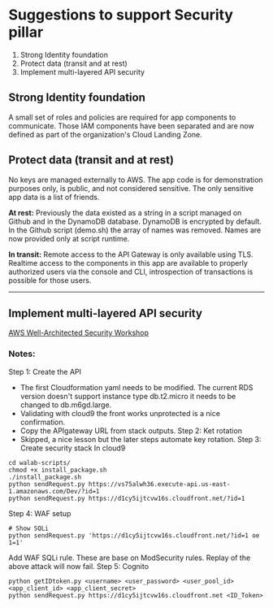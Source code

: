 # Suggestions to support Security pillar

1) Strong Identity foundation
2) Protect data (transit and at rest)
3) Implement multi-layered API security
        
## Strong Identity foundation
A small set of roles and policies are required for app components to communicate.
Those IAM components have been separated and are now defined as part of the organization\'s Cloud Landing Zone.  
    
## Protect data (transit and at rest)
No keys are managed externally to AWS.
The app code is for demonstration purposes only, is public, and not considered sensitive.
The only sensitive app data is a list of friends.

**At rest:** Previously the data existed as a string in a script managed on Github and
in the DynamoDB database.  DynamoDB is encrypted by default.  In the Github script (demo.sh)
the array of names was removed.  Names are now provided only at script runtime.

**In transit:** Remote access to the API Gateway is only available using TLS.  Realtime
access to the components in this app are available to properly authorized users via the console
and CLI, introspection of transactions is possible for those users.

---
## Implement multi-layered API security
[AWS Well-Architected Security Workshop](https://catalog.workshops.aws/well-architected-security/en-US/4-infrastructure-protection/multilayered-api-security-with-cognito-and-waf)
### Notes: 
Step 1: Create the API
- The first Cloudformation yaml needs to be modified.  The current RDS version doesn't support instance type db.t2.micro it needs to be changed to db.m6gd.large.
- Validating with cloud9 the front works unprotected is a nice confirmation.
- Copy the APIgateway URL from stack outputs.
Step 2: Ket rotation
- Skipped, a nice lesson but the later steps automate key rotation.
Step 3: Create security stack
In cloud9
```
cd walab-scripts/
chmod +x install_package.sh 
./install_package.sh 
python sendRequest.py https://vs75alwh36.execute-api.us-east-1.amazonaws.com/Dev/?id=1
python sendRequest.py https://d1cy5ijtcvw16s.cloudfront.net/?id=1
```
Step 4: WAF setup
```
# Show SQLi
python sendRequest.py 'https://d1cy5ijtcvw16s.cloudfront.net/?id=1 oe 1=1'
```
Add WAF SQLi rule.  These are base on ModSecurity rules.  Replay of the above attack will now fail.
Step 5: Cognito
```
python getIDtoken.py <username> <user_password> <user_pool_id> <app_client_id> <app_client_secret>
python sendRequest.py https://d1cy5ijtcvw16s.cloudfront.net <ID_Token>
```
